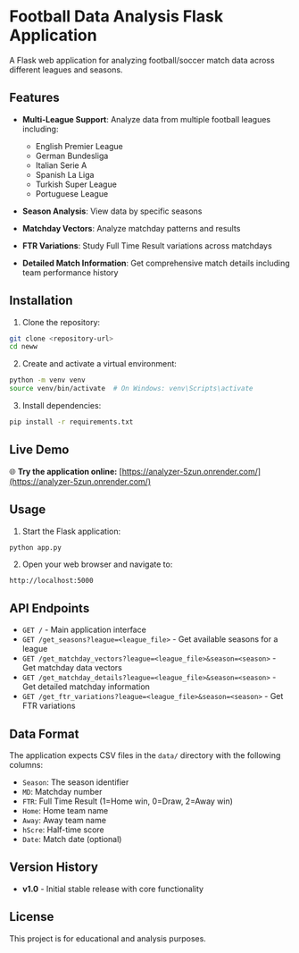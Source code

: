 # Football Data Analysis Flask Application

A Flask web application for analyzing football/soccer match data across different leagues and seasons.

## Features

- **Multi-League Support**: Analyze data from multiple football leagues including:
  - English Premier League
  - German Bundesliga
  - Italian Serie A
  - Spanish La Liga
  - Turkish Super League
  - Portuguese League

- **Season Analysis**: View data by specific seasons
- **Matchday Vectors**: Analyze matchday patterns and results
- **FTR Variations**: Study Full Time Result variations across matchdays
- **Detailed Match Information**: Get comprehensive match details including team performance history

## Installation

1. Clone the repository:
```bash
git clone <repository-url>
cd neww
```

2. Create and activate a virtual environment:
```bash
python -m venv venv
source venv/bin/activate  # On Windows: venv\Scripts\activate
```

3. Install dependencies:
```bash
pip install -r requirements.txt
```

## Live Demo

🌐 **Try the application online:** [https://analyzer-5zun.onrender.com/](https://analyzer-5zun.onrender.com/)

## Usage

1. Start the Flask application:
```bash
python app.py
```

2. Open your web browser and navigate to:
```
http://localhost:5000
```

## API Endpoints

- `GET /` - Main application interface
- `GET /get_seasons?league=<league_file>` - Get available seasons for a league
- `GET /get_matchday_vectors?league=<league_file>&season=<season>` - Get matchday data vectors
- `GET /get_matchday_details?league=<league_file>&season=<season>` - Get detailed matchday information
- `GET /get_ftr_variations?league=<league_file>&season=<season>` - Get FTR variations

## Data Format

The application expects CSV files in the `data/` directory with the following columns:
- `Season`: The season identifier
- `MD`: Matchday number
- `FTR`: Full Time Result (1=Home win, 0=Draw, 2=Away win)
- `Home`: Home team name
- `Away`: Away team name
- `hScre`: Half-time score
- `Date`: Match date (optional)

## Version History

- **v1.0** - Initial stable release with core functionality

## License

This project is for educational and analysis purposes.
